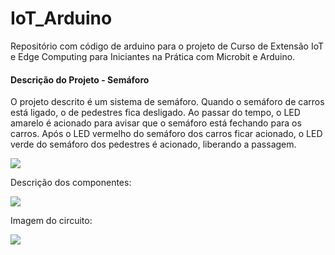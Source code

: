# IoT_Arduino

Repositório com código de arduino para o projeto de Curso de Extensão IoT e Edge Computing para Iniciantes na Prática com Microbit e Arduino.

#### Descrição do Projeto - Semáforo

O projeto descrito é um sistema de semáforo. Quando o semáforo de carros está ligado, o de pedestres fica desligado. Ao passar do tempo, o LED amarelo é acionado para avisar que o semáforo está fechando para os carros. Após o LED vermelho do semáforo dos carros ficar acionado, o LED verde do semáforo dos pedestres é acionado, liberando a passagem.

<img src ="https://user-images.githubusercontent.com/65520727/193434731-7531081c-a9d2-401e-a7a8-a762e117ec47.png" >

Descrição dos componentes:

<img src ="https://user-images.githubusercontent.com/65520727/193434646-39eed5b3-034e-47d8-b8b7-66b660d23f8d.png" >

Imagem do circuito:

 <img src ="https://user-images.githubusercontent.com/65520727/193434590-2e4f0936-8d52-4518-a260-b64b5ef88d56.png">